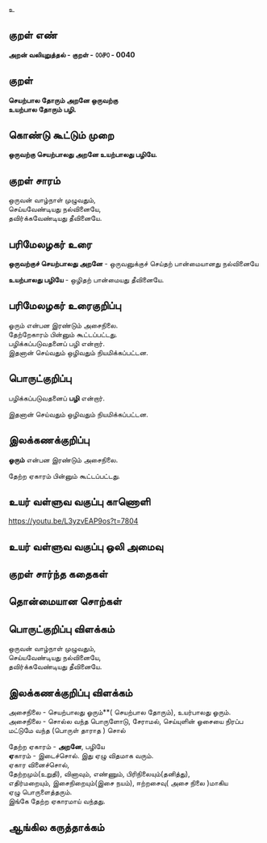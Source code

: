 உ

## குறள் எண் 

**அறன் வலியுறுத்தல் - குறள் - ௦௦௪௦ - 0040**   

## குறள் 

**செயற்பால தோரும் அறனே ஒருவற்கு  
உயற்பால தோரும் பழி.**  

## கொண்டு கூட்டும் முறை

**ஒருவற்கு செயற்பாலது அறனே உயற்பாலது பழியே.**  

## குறள் சாரம் 

ஒருவன் வாழ்நாள் முழுவதும்,  
செய்யவேண்டியது நல்வினையே,  
தவிர்க்கவேண்டியது தீவினையே.  

## பரிமேலழகர் உரை

**ஒருவற்குச் செயற்பாலது அறனே** - ஒருவனுக்குச் செய்தற் பான்மையானது நல்வினையே  

**உயற்பாலது பழியே** - ஒழிதற் பான்மையது தீவினையே.  

## பரிமேலழகர் உரைகுறிப்பு   

ஓரும் என்பன இரண்டும் அசைநிலை.  
தேற்றேகாரம் பின்னும் கூட்டப்பட்டது.  
பழிக்கப்படுவதனைப் பழி என்றார்.  
இதனான் செய்வதும் ஒழிவதும் நியமிக்கப்பட்டன.  

## பொருட்குறிப்பு 

பழிக்கப்படுவதனைப் **பழி** என்றார்.  

இதனான் செய்வதும் ஒழிவதும் நியமிக்கப்பட்டன.  

## இலக்கணக்குறிப்பு  

**ஓரும்** என்பன இரண்டும் அசைநிலை. 

தேற்ற ஏகாரம் பின்னும் கூட்டப்பட்டது.  

## உயர் வள்ளுவ வகுப்பு காணொளி

https://youtu.be/L3yzvEAP9os?t=7804

## உயர் வள்ளுவ வகுப்பு ஒலி அமைவு 

 
## குறள் சார்ந்த கதைகள் 


## தொன்மையான சொற்கள்


## பொருட்குறிப்பு விளக்கம்  

ஒருவன் வாழ்நாள் முழுவதும்,  
செய்யவேண்டியது நல்வினையே,  
தவிர்க்கவேண்டியது தீவினையே. 

## இலக்கணக்குறிப்பு விளக்கம்

அசைநிலை - செயற்பாலது ஓரும்**( செயற்பால தோரும்), உயர்பாலது ஓரும்.  
அசைநிலை -
சொல்ல வந்த பொருளோடு, சேராமல்,
செய்யுளின் ஓசையை நிரப்ப மட்டுமே
வந்த (பொருள் தாராத ) சொல்


தேற்ற ஏகாரம் - **அறனே**, பழியே   
**ஏ**காரம் - இடைச்சொல். இது ஏழு விதமாக வரும்.  
ஏகார வினைச்சொல்,  
தேற்றமும்(உறுதி), வினாவும், எண்ணும், பிரிநிலையும்(தனித்து),  
எதிர்மறையும், இசைநிறையும்(இசை நயம்), ஈற்றசைவு( அசை நிலை )மாகிய  
ஏழு பொருளைத்தரும்.  
இங்கே தேற்ற ஏகாரமாய் வந்தது.


## ஆங்கில கருத்தாக்கம் 


